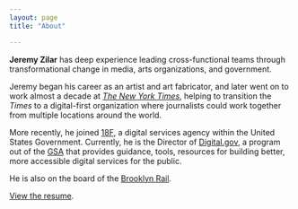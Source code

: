 ```yaml
---
layout: page
title: "About"

---
```


**Jeremy Zilar** has deep experience leading cross-functional teams through transformational change in media, arts organizations, and government.


Jeremy began his career as an artist and art fabricator, and later went on to work almost a decade at [_The New York Times_](https://nytimes.com/), helping to transition the _Times_ to a digital-first organization where journalists could work together from multiple locations around the world.

More recently, he joined [18F](https://18f.gsa.gov/), a digital services agency within the United States Government. Currently, he is the Director of [Digital.gov](https://digital.gov/), a program out of the [GSA](https://gsa.gov/) that provides guidance, tools, resources for building better, more accessible digital services for the public.

He is also on the board of the [Brooklyn Rail](https://brooklynrail.org/).

[View the resume](/work/resume).
